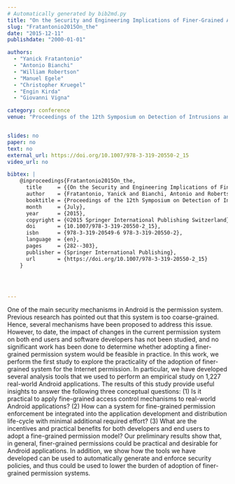 ```yaml
---
# Automatically generated by bib2md.py
title: "On the Security and Engineering Implications of Finer-Grained Access Controls for Android Developers and Users"
slug: "Fratantonio2015On_the"
date: "2015-12-11"
publishdate: "2000-01-01"

authors:
  - "Yanick Fratantonio"
  - "Antonio Bianchi"
  - "William Robertson"
  - "Manuel Egele"
  - "Christopher Kruegel"
  - "Engin Kirda"
  - "Giovanni Vigna"

category: conference
venue: "Proceedings of the 12th Symposium on Detection of Intrusions and Malware, and Vulnerability Assessment"


slides: no
paper: no
text: no
external_url: https://doi.org/10.1007/978-3-319-20550-2_15
video_url: no

bibtex: |
    @inproceedings{Fratantonio2015On_the,
      title     = {{On the Security and Engineering Implications of Finer-Grained Access Controls for Android Developers and Users}},
      author    = {Fratantonio, Yanick and Bianchi, Antonio and Robertson, William and Egele, Manuel and Kruegel, Christopher and Kirda, Engin and Vigna, Giovanni},
      booktitle = {Proceedings of the 12th Symposium on Detection of Intrusions and Malware, and Vulnerability Assessment},
      month     = {July},
      year      = {2015},
      copyright = {©2015 Springer International Publishing Switzerland},
      doi       = {10.1007/978-3-319-20550-2_15},
      isbn      = {978-3-319-20549-6 978-3-319-20550-2},
      language  = {en},
      pages     = {282--303},
      publisher = {Springer International Publishing},
      url       = {https://doi.org/10.1007/978-3-319-20550-2_15}
    }




---
```


One of the main security mechanisms in Android is the permission system. Previous research has pointed out that this system is too coarse-grained. Hence, several mechanisms have been proposed to address this issue. However, to date, the impact of changes in the current permission system on both end users and software developers has not been studied, and no significant work has been done to determine whether adopting a finer-grained permission system would be feasible in practice. In this work, we perform the first study to explore the practicality of the adoption of finer-grained system for the Internet permission. In particular, we have developed several analysis tools that we used to perform an empirical study on 1,227 real-world Android applications. The results of this study provide useful insights to answer the following three conceptual questions: (1) Is it practical to apply fine-grained access control mechanisms to real-world Android applications? (2) How can a system for fine-grained permission enforcement be integrated into the application development and distribution life-cycle with minimal additional required effort? (3) What are the incentives and practical benefits for both developers and end users to adopt a fine-grained permission model? Our preliminary results show that, in general, finer-grained permissions could be practical and desirable for Android applications. In addition, we show how the tools we have developed can be used to automatically generate and enforce security policies, and thus could be used to lower the burden of adoption of finer-grained permission systems.